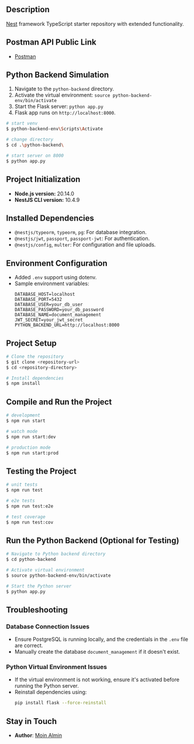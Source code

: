 ## Description

[Nest](https://github.com/nestjs/nest) framework TypeScript starter repository with extended functionality.

## Postman API Public Link
- [Postman](https://www.postman.com/gold-station-681337/workspace/document-management/request/13012694-cc86ee05-d574-43f6-af2b-d0bfdf00693d?action=share&creator=13012694&ctx=documentation)

## Python Backend Simulation
1. Navigate to the `python-backend` directory.
2. Activate the virtual environment: `source python-backend-env/bin/activate`
3. Start the Flask server: `python app.py`
4. Flask app runs on `http://localhost:8000`.

```bash
# start venv
$ python-backend-env\Scripts\Activate

# change directory
$ cd .\python-backend\

# start server on 8000
$ python app.py
```

## Project Initialization

- **Node.js version:** 20.14.0
- **NestJS CLI version:** 10.4.9

## Installed Dependencies

- `@nestjs/typeorm`, `typeorm`, `pg`: For database integration.
- `@nestjs/jwt`, `passport`, `passport-jwt`: For authentication.
- `@nestjs/config`, `multer`: For configuration and file uploads.

## Environment Configuration

- Added `.env` support using dotenv.
- Sample environment variables:
    ```env
    DATABASE_HOST=localhost
    DATABASE_PORT=5432
    DATABASE_USER=your_db_user
    DATABASE_PASSWORD=your_db_password
    DATABASE_NAME=document_management
    JWT_SECRET=your_jwt_secret
    PYTHON_BACKEND_URL=http://localhost:8000
    ```

## Project Setup

```bash
# Clone the repository
$ git clone <repository-url>
$ cd <repository-directory>

# Install dependencies
$ npm install
```

## Compile and Run the Project

```bash
# development
$ npm run start

# watch mode
$ npm run start:dev

# production mode
$ npm run start:prod
```

## Testing the Project

```bash
# unit tests
$ npm run test

# e2e tests
$ npm run test:e2e

# test coverage
$ npm run test:cov
```

## Run the Python Backend (Optional for Testing)

```bash
# Navigate to Python backend directory
$ cd python-backend

# Activate virtual environment
$ source python-backend-env/bin/activate

# Start the Python server
$ python app.py
```

## Troubleshooting

### Database Connection Issues
- Ensure PostgreSQL is running locally, and the credentials in the `.env` file are correct.
- Manually create the database `document_management` if it doesn't exist.

### Python Virtual Environment Issues
- If the virtual environment is not working, ensure it's activated before running the Python server.
- Reinstall dependencies using:
  ```bash
  pip install flask --force-reinstall
  ```

## Stay in Touch

- **Author**: [Moin Almin](https://linkedin.com/alms)
